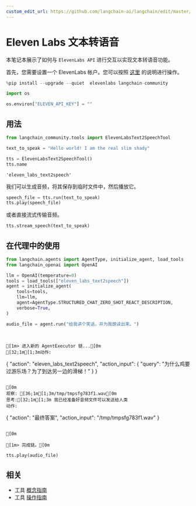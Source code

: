 ```yaml
---
custom_edit_url: https://github.com/langchain-ai/langchain/edit/master/docs/docs/integrations/tools/eleven_labs_tts.ipynb
---
```


# Eleven Labs 文本转语音

本笔记本展示了如何与 `ElevenLabs API` 进行交互以实现文本转语音功能。

首先，您需要设置一个 ElevenLabs 帐户。您可以按照 [这里](https://docs.elevenlabs.io/welcome/introduction) 的说明进行操作。


```python
%pip install --upgrade --quiet  elevenlabs langchain-community
```


```python
import os

os.environ["ELEVEN_API_KEY"] = ""
```

## 用法


```python
from langchain_community.tools import ElevenLabsText2SpeechTool

text_to_speak = "Hello world! I am the real slim shady"

tts = ElevenLabsText2SpeechTool()
tts.name
```



```output
'eleven_labs_text2speech'
```


我们可以生成音频，将其保存到临时文件中，然后播放它。


```python
speech_file = tts.run(text_to_speak)
tts.play(speech_file)
```

或者直接流式传输音频。


```python
tts.stream_speech(text_to_speak)
```

## 在代理中的使用


```python
from langchain.agents import AgentType, initialize_agent, load_tools
from langchain_openai import OpenAI
```


```python
llm = OpenAI(temperature=0)
tools = load_tools(["eleven_labs_text2speech"])
agent = initialize_agent(
    tools=tools,
    llm=llm,
    agent=AgentType.STRUCTURED_CHAT_ZERO_SHOT_REACT_DESCRIPTION,
    verbose=True,
)
```


```python
audio_file = agent.run("给我讲个笑话，并为我朗读出来。")
```
```output


[1m> 进入新的 AgentExecutor 链...[0m
[32;1m[1;3m动作:
```
{
  "action": "eleven_labs_text2speech",
  "action_input": {
    "query": "为什么鸡要过游乐场？为了到达另一边的滑梯！"
  }
}
```

[0m
观察: [36;1m[1;3m/tmp/tmpsfg783f1.wav[0m
思考:[32;1m[1;3m 我已经准备好音频文件可以发送给人类
动作:
```
{
  "action": "最终答案",
  "action_input": "/tmp/tmpsfg783f1.wav"
}
```

[0m

[1m> 完成链。[0m
```

```python
tts.play(audio_file)
```

## 相关

- 工具 [概念指南](/docs/concepts/#tools)
- 工具 [操作指南](/docs/how_to/#tools)